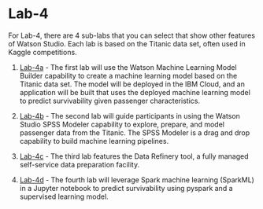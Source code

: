 # Lab-4

For Lab-4, there are 4 sub-labs that you can select that show other features of Watson Studio. Each lab is based on the Titanic data set, often used in Kaggle competitions.   

1. [Lab-4a](https://github.com/bleonardb3/ML_POT_9-6/tree/master/Lab-4/Lab-4a) - The first lab will use the Watson Machine Learning Model Builder capability to create a machine learning model based on the Titanic data set. The model will be deployed in the IBM Cloud, and an application will be built that uses the deployed machine learning model to predict survivability given passenger characteristics.

1. [Lab-4b](https://github.com/bleonardb3/ML_POT_9-6/tree/master/Lab-4/Lab-4b) - The second lab will guide participants in using the Watson Studio SPSS Modeler capability to explore, prepare, and model passenger data from the Titanic. The SPSS Modeler is a drag and drop capability to build machine learning pipelines.   

1. [Lab-4c](https://github.com/bleonardb3/ML_POT_9-6/tree/master/Lab-4/Lab-4c) - The third lab features the Data Refinery tool, a fully managed self-service data preparation facility. 

1. [Lab-4d](https://github.com/bleonardb3/ML_POT_9-6/tree/master/Lab-4/Lab-4d) - The fourth lab will leverage Spark machine learning (SparkML) in a Jupyter notebook to predict survivability using pyspark and a supervised learning model.

